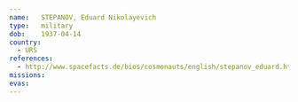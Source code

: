 ```yaml
---
name:	STEPANOV, Eduard Nikolayevich 
type:	military
dob:	1937-04-14
country:
  - URS
references:
  - http://www.spacefacts.de/bios/cosmonauts/english/stepanov_eduard.htm
missions:
evas:
---
```

